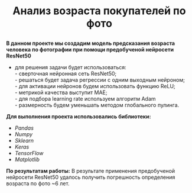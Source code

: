# <p style="text-align: center;"> Анализ возраста покупателей по фото </p>

**В данном проекте мы создадим модель предсказания возраста человека по фотографии при помощи предобученой нейросети ResNet50**

- для решения задачи будет использоваться:  
        - сверточная нейронная сеть ResNet50;  
        - решаться будет задача регрессии с одним выходным нейроном;  
        - для активации нейронов будем использовать функцию ReLU;  
        - метрикой качества выступит MAE;  
        - для подбора learning rate используем алгоритм Adam  
        - размерность будем уменьшать методом глобального пулинга. 

**Для выполнения проекта использовались библиотеки:**  
- *Pandas*  
- *Numpy*    
- *Sklearn*  
- *Keras*   
- *TensorFlow*  
- *Matplotlib*  


**По результатам работы:**
В результате применения предобученой нейросети ResNet50 удалось получить погрешность определения возраста по фото ~6 лет.
